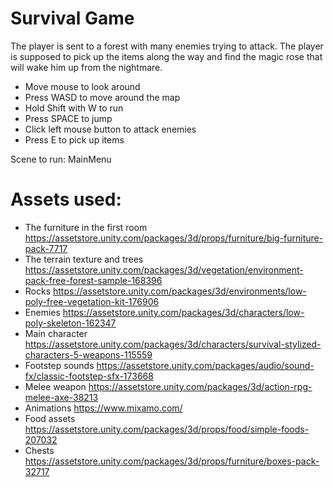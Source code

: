 # Survival Game
The player is sent to a forest with many enemies trying to attack. The player is supposed to pick
up the items along the way and find the magic rose that will wake him up from the nightmare.

- Move mouse to look around
- Press WASD to move around the map
- Hold Shift with W to run
- Press SPACE to jump
- Click left mouse button to attack enemies
- Press E to pick up items

Scene to run: MainMenu

# Assets used:
- The furniture in the first room
https://assetstore.unity.com/packages/3d/props/furniture/big-furniture-pack-7717
- The terrain texture and trees
https://assetstore.unity.com/packages/3d/vegetation/environment-pack-free-forest-sample-168396
- Rocks
https://assetstore.unity.com/packages/3d/environments/low-poly-free-vegetation-kit-176906
- Enemies
https://assetstore.unity.com/packages/3d/characters/low-poly-skeleton-162347
- Main character
https://assetstore.unity.com/packages/3d/characters/survival-stylized-characters-5-weapons-115559
- Footstep sounds
https://assetstore.unity.com/packages/audio/sound-fx/classic-footstep-sfx-173668
- Melee weapon
https://assetstore.unity.com/packages/3d/action-rpg-melee-axe-38213
- Animations
https://www.mixamo.com/
- Food assets
https://assetstore.unity.com/packages/3d/props/food/simple-foods-207032
- Chests
https://assetstore.unity.com/packages/3d/props/furniture/boxes-pack-32717
